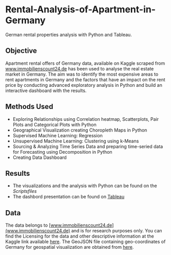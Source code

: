 # Rental-Analysis-of-Apartment-in-Germany
German rental properties analysis with Python and Tableau.

## Objective
Apartment rental offers of Germany data, available on Kaggle scraped from www.immobilienscount24.de  has been used to analyse the real estate market in Germany. The aim was to identify the most expensive areas to rent apartments in Germany and the factors that have an impact on the rent price by conducting advanced exploratory analysis in Python and build an interactive dashboard with the results.

## Methods Used
- Exploring Relationships using  Correlation heatmap, Scatterplots, Pair Plots and Categorical Plots with Python
- Geographical Visualization creating Choropleth Maps in Python
- Supervised Machine Learning: Regression
- Unsupervised Machine Learning: Clustering using k-Means
- Sourcing & Analyzing Time Series Data and preparing time-seried data for Forecasting using Decomposition in Python
- Creating Data Dashboard

## Results
- The visualizations and the analysis with Python can be found on the _Scriptsfiles_
- The dashbord presentation can be found on [Tableau](https://public.tableau.com/app/profile/marcela8119/viz/CareerFoundryRentalAnalysisofApartmentinGermany/RentalAnalysisofApartmentinGermany)

## Data
The data belongs to [www.immobilienscount24.de](www.immobilienscount24.de) and is for research purposes only. You can find the Licensing for the data and other descriptive information at the Kaggle link available [here](https://www.kaggle.com/datasets/corrieaar/apartment-rental-offers-in-germany). The  GeoJSON file containing geo-coordinates of Germany for geospatial visualization are obtained from [here](http://opendatalab.de/projects/geojson-utilities/).

